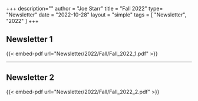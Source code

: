 +++
description=""
author = "Joe Starr"
title = "Fall 2022"
type= "Newsletter"
date = "2022-10-28"
layout = "simple"
tags = [
    "Newsletter",
    "2022"
]
+++

## Newsletter 1

{{< embed-pdf url="Newsletter/2022/Fall/Fall_2022_1.pdf" >}}

---

## Newsletter 2

{{< embed-pdf url="Newsletter/2022/Fall/Fall_2022_2.pdf" >}}

